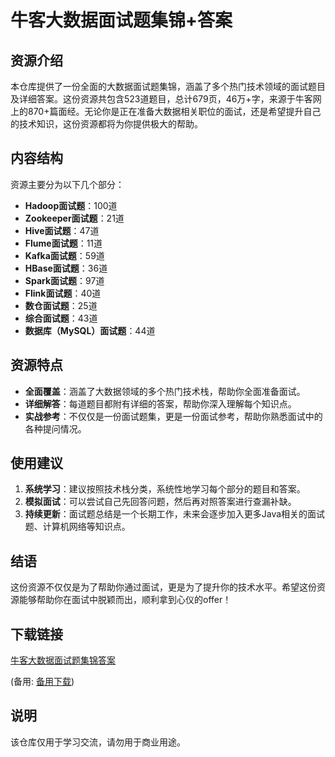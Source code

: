 # 牛客大数据面试题集锦+答案

## 资源介绍

本仓库提供了一份全面的大数据面试题集锦，涵盖了多个热门技术领域的面试题目及详细答案。这份资源共包含523道题目，总计679页，46万+字，来源于牛客网上的870+篇面经。无论你是正在准备大数据相关职位的面试，还是希望提升自己的技术知识，这份资源都将为你提供极大的帮助。

## 内容结构

资源主要分为以下几个部分：

- **Hadoop面试题**：100道
- **Zookeeper面试题**：21道
- **Hive面试题**：47道
- **Flume面试题**：11道
- **Kafka面试题**：59道
- **HBase面试题**：36道
- **Spark面试题**：97道
- **Flink面试题**：40道
- **数仓面试题**：25道
- **综合面试题**：43道
- **数据库（MySQL）面试题**：44道

## 资源特点

- **全面覆盖**：涵盖了大数据领域的多个热门技术栈，帮助你全面准备面试。
- **详细解答**：每道题目都附有详细的答案，帮助你深入理解每个知识点。
- **实战参考**：不仅仅是一份面试题集，更是一份面试参考，帮助你熟悉面试中的各种提问情况。

## 使用建议

1. **系统学习**：建议按照技术栈分类，系统性地学习每个部分的题目和答案。
2. **模拟面试**：可以尝试自己先回答问题，然后再对照答案进行查漏补缺。
3. **持续更新**：面试题总结是一个长期工作，未来会逐步加入更多Java相关的面试题、计算机网络等知识点。

## 结语

这份资源不仅仅是为了帮助你通过面试，更是为了提升你的技术水平。希望这份资源能够帮助你在面试中脱颖而出，顺利拿到心仪的offer！

## 下载链接
[牛客大数据面试题集锦答案](https://pan.quark.cn/s/7945de750c38) 

(备用: [备用下载](https://pan.baidu.com/s/12J8-Ee0IWR2b7LPPi42Ijw?pwd=1234))

## 说明

该仓库仅用于学习交流，请勿用于商业用途。
